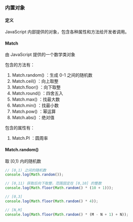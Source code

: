 ### 内置对象

#### 定义

JavaScript 内部提供的对象，包含各种属性和方法给开发者调用。

#### Match

由 JavaScript 提供的一个数学类对象

包含的方法有：

1. Match.random() ：生成 0-1 之间的随机数
2. Match.ceil() ：向上取整
3. Match.floor() ：向下取整
4. Match.round() ：四舍五入
5. Match.max() ：找最大数
6. Match.min() ：找最小数
7. Match.pow() ：幂运算
8. Match.abs() ：绝对值

包含的属性有：

1. Match.PI ：圆周率

#### Match.random()

取 [0,1) 内的随机数

```js
// [0,1) 之间的随机数
console.log(Math.random());

// [0,11) 获取后向下取整，范围固定在 [0,10] 的整数
console.log(Math.floor(Math.random() * (10 + 1)));

// [0,3]
console.log(Math.floor(Math.random() * 4));

// [N,M]
console.log(Math.floor(Math.random() * (M - N + 1) + N));
```
